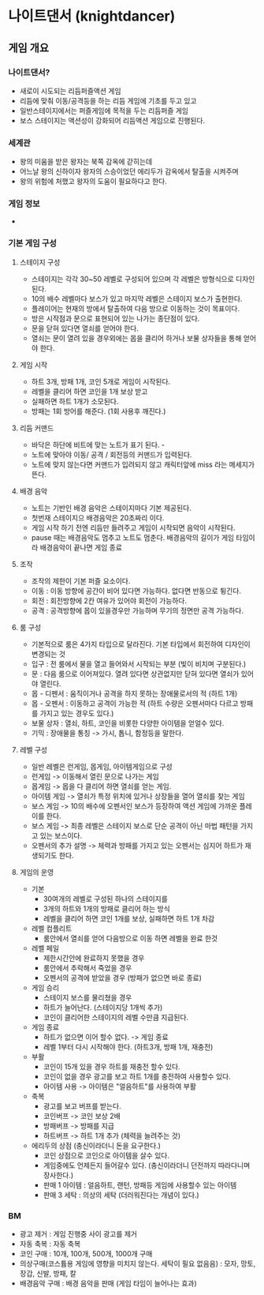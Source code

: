 # 나이트댄서 (knightdancer)
## 게임 개요
### 나이트댄서?
- 새로이 시도되는 리듬퍼즐액션 게임
- 리듬에 맞춰 이동/공격등을 하는 리듬 게임에 기초를 두고 있고  
- 일반스테이지에서는 퍼즐게임에 목적을 두는 리듬퍼즐 게임 
- 보스 스테이지는 액션성이 강화되어 리듬액션 게임으로 진행된다. 

### 세계관
- 왕의 미움을 받은 왕자는 북쪽 감옥에 갇히는데 
- 어느날 왕의 신하이자 왕자의 스승이었던 에리두가 감옥에서 탈출을 시켜주며
- 왕의 위험에 처했고 왕자의 도움이 필요하다고 한다. 

### 게임 정보
- 

### 기본 게임 구성
1) 스테이지 구성
    - 스테이지는 각각 30~50 레벨로 구성되어 있으며 각 레벨은 방형식으로 디자인 된다.
    - 10의 배수 레벨마다 보스가 있고 마지막 레벨은 스테이지 보스가 출현한다.
    - 플레이어는 현재의 방에서 탈출하여 다음 방으로 이동하는 것이 목표이다.
    - 방은 시작점과 문으로 표현되어 있는 나가는 종단점이 있다.
    - 문을 닫혀 있다면 열쇠를 얻어야 한다.
    - 열쇠는 문이 열려 있을 경우외에는 몹을 클리어 하거나 보물 상자들을 통해 얻어야 한다.
    
2) 게임 시작
    - 하트 3개, 방패 1개, 코인 5개로 게임이 시작된다.
    - 레벨을 클리어 하면 코인을 1개 보상 받고
    - 실패하면 하트 1개가 소모된다.
    - 방패는 1회 방어를 해준다. (1회 사용후 깨진다.)

3) 리듬 커맨드
    - 바닥은  하단에 비트에 맞는 노트가 표기 된다.    - 
    - 노트에 맞아야 이동/ 공격 / 회전등의 커맨드가 입력된다.  
    - 노트에 맞지 않는다면 커맨드가 입려되지 않고 캐릭터앞에 miss 라는 메세지가 뜬다.      

4) 배경 음악
    - 노트는 기반인 배경 음악은 스테이지마다 기본 제공된다.
    - 첫번재 스테이지으 배경음악은 20초짜리 이다.
    - 게임 시작 하기 전엔 리듬만 들려주고 게임이 시작되면 음악이 시작된다.
    - pause 때는 배경음악도 멈추고 노트도 멈춘다.
      배경음악의 길이가 게임 타임이라 배경음악이 끝나면 게임 종료

5) 조작
    - 조작의 제한이 기본 퍼즐 요소이다.
    - 이동 : 이동 방향에 공간이 비어 있다면 가능하다. 없다면 반동으로 튕긴다.
    - 회전 : 회전방향에 2칸 여유가 있어야 회전이 가능하다. 
    - 공격 : 공격방향에 몹이 있을경우만 가능하며 무기의 정면만 공격 가능하다.

6) 룸 구성
    - 기본적으로 룸은 4가지 타입으로 달라진다. 기본 타입에서 회전하여 디자인이 변경되는 것
    - 입구 : 전 룸에서 물을 열고 들어와서 시작되는 부분 (빛이 비치며 구분된다.)
    - 문 : 다음 룸으로 이어져있다. 열려 있다면 상관없지만 닫혀 있다면 열쇠가 있어야 열린다.
    - 몹 - 디펜서 : 움직이거나 공격을 하지 못하는 장애물로서의 적 (하트 1개)
    - 몹 - 오펜서 : 이동하고 공격이 가능한 적 (하트 수량은 오펜서마다 다르고 방패를 가지고 있는 경우도 있다.)
    - 보물 상자 : 열쇠, 하트, 코인을 비롯한 다양한 아이템을 얻얼수 있다.
    - 기믹 : 장애물을 통칭 -> 가시, 톱니, 함정등을 말한다.

7) 레벨 구성
    - 일반 레벨은 런게임, 몹게임, 아이템게임으로 구성
    - 런게임 -> 이동해서 열린 문으로 나가는 게임
    - 몹게임 -> 몹을 다 클리어 하면 열쇠를 얻는 게임.
    - 아이템 게임 -> 열쇠가 특정 위치에 있거나 상장들을 열어 열쇠를 찾는 게임 
    - 보스 게임 -> 10의 배수에 오펜서인 보스가 등장하여 액션 게임에 가까운 플레이를 한다.
    - 보스 게임 -> 최종 레벨은 스테이지 보스로 단순 공격이 아닌 마법 패턴을 가지고 있는 보스이다.
    - 오펜서의 추가 설명 -> 체력과 방패를 가지고 있는 오펜서는 심지어 하트가 재생되기도 한다.

8) 게임의 운영
    - 기본
        - 30여개의 레벨로 구성된 하나의 스테이지를
        - 3개의 하트와 1개의 방패로 클리어 하는 방식
        - 레벨을 클리어 하면 코인 1개를 보상, 실패하면 하트 1개 차감  
    - 레벨 컴플리트
        - 룸안에서 열쇠를 얻어 다음방으로 이동 하면 레벨을 완료 한것          
    - 레벨 페일
        - 제한시간안에 완료하지 못했을 경우
        - 룸안에서 추락해서 죽었을 경우
        - 오펜서의 공격에 받았을 경우 (방패가 없으면 바로 종료)  
    - 게임 승리
        - 스테이지 보스를 물리쳤을 경우
        - 하트가 늘어난다. (스테이지당 1개씩 추가)
        - 코인이 클리어한 스테이지의 레벨 수만큼 지급된다. 
    - 게임 종료
        - 하트가 없으면 이어 할수 없다. -> 게임 종료
        - 레벨 1부터 다시 시작해야 한다. (하트3개, 방패 1개, 재충전)
    - 부활
        - 코인이 15개 있을  경우 하트를 재충전 할수 있다.
        - 코인이 없을 경우 광고를 보고 하트 1개를 충전하여 사용할수 있다. 
        - 아이템 사용 -> 아이템은 "얼음하트"를 사용하여 부활
    - 축복
        - 광고를 보고 버프를 받는다.
        - 코인버프 -> 코인 보상 2배
        - 방패버프 -> 방패를 지급
        - 하트버프 -> 하트 1개 추가 (체력을 늘려주는 것)
     - 에리두의 상점 (충신이라더니 돈을 요구한다.)
        - 코인 상점으로 코인으로 아이템을 살수 있다.
        - 게임중에도 언제든지 들어갈수 있다. (충신이라더니 던전까지 따라다니며 장사한다.)
        - 판매 1 아이템 : 얼음하트, 랜턴, 방패등 게임에 사용할수 있는 아이템
        - 판매 3 세탁 : 의상의 세탁 (더러워진다는 개념이 있다.)
### BM
- 광고 제거 : 게임 진행중 사이 광고를 제거
- 자동 축복 : 자동 축복 
- 코인 구매 : 10개, 100개, 500개, 1000개 구매 
- 의상구매(코스튬용 게임에 영향을 미치지 않는다. 세탁이 필요 없음음) : 모자, 망토, 장갑, 신발, 방패, 칼
- 배경음악 구매 : 배경 음악을 판매 (게임 타임이 늘어나는 효과)

